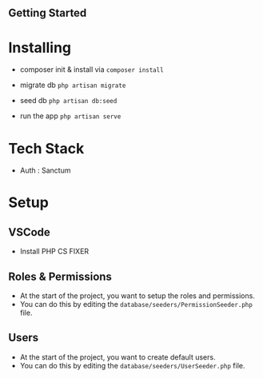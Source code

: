 ## Getting Started

# Installing

- composer init & install via `composer install`

- migrate db `php artisan migrate`

- seed db `php artisan db:seed`

- run the app `php artisan serve`

# Tech Stack

- Auth : Sanctum

# Setup

## VSCode

- Install PHP CS FIXER

## Roles & Permissions

- At the start of the project, you want to setup the roles and permissions.
- You can do this by editing the `database/seeders/PermissionSeeder.php` file.

## Users

- At the start of the project, you want to create default users.
- You can do this by editing the `database/seeders/UserSeeder.php` file.
